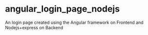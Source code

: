 # angular_login_page_nodejs
An login page created using the Angular framework on Frontend and Nodejs+express on Backend
